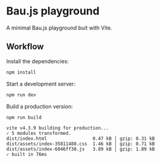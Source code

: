 # Bau.js playground

A minimal Bau.js playground buit with Vite.

## Workflow

Install the dependencies:

```sh
npm install
```

Start a development server:

```sh
npm run dev
```

Build a production version:

```sh
npm run build
```

```
vite v4.3.9 building for production...
✓ 5 modules transformed.
dist/index.html                 0.47 kB │ gzip: 0.31 kB
dist/assets/index-35811488.css  1.46 kB │ gzip: 0.71 kB
dist/assets/index-6046ff30.js   3.89 kB │ gzip: 1.89 kB
✓ built in 76ms
```
